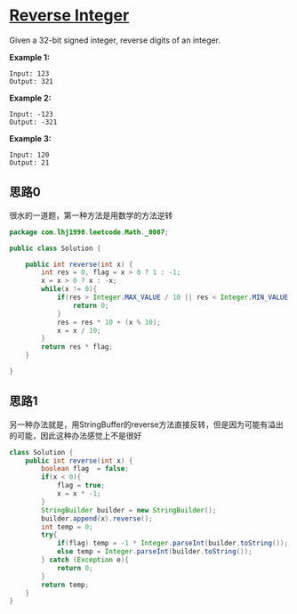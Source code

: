 # [Reverse Integer](https://leetcode.com/problems/reverse-integer/)

Given a 32-bit signed integer, reverse digits of an integer.

**Example 1:**

```
Input: 123
Output: 321
```

**Example 2:**

```
Input: -123
Output: -321
```

**Example 3:**

```
Input: 120
Output: 21
```

## 思路0

很水的一道题，第一种方法是用数学的方法逆转

```java
package com.lhj1998.leetcode.Math._0007;

public class Solution {

    public int reverse(int x) {
        int res = 0, flag = x > 0 ? 1 : -1;
        x = x > 0 ? x : -x;
        while(x != 0){
            if(res > Integer.MAX_VALUE / 10 || res < Integer.MIN_VALUE * 10){
                return 0;
            }
            res = res * 10 + (x % 10);
            x = x / 10;
        }
        return res * flag;
    }

}

```

## 思路1

另一种办法就是，用StringBuffer的reverse方法直接反转，但是因为可能有溢出的可能，因此这种办法感觉上不是很好

```java
class Solution {
    public int reverse(int x) {
        boolean flag  = false;
        if(x < 0){
            flag = true;
            x = x * -1;
        }
        StringBuilder builder = new StringBuilder();
        builder.append(x).reverse();
        int temp = 0;
        try{
            if(flag) temp = -1 * Integer.parseInt(builder.toString());
            else temp = Integer.parseInt(builder.toString());
        } catch (Exception e){
            return 0;
        }
        return temp;
    }
}
```

